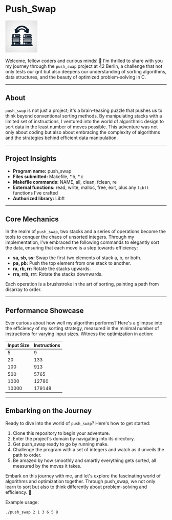# Push_Swap

<img src="png/push_swap.png" alt="push_swap Logo" width="100" height="100">

Welcome, fellow coders and curious minds! 🌟 I'm thrilled to share with you my journey through the `push_swap` project at 42 Berlin, a challenge that not only tests our grit but also deepens our understanding of sorting algorithms, data structures, and the beauty of optimized problem-solving in C.

---

## About

`push_swap` is not just a project; it's a brain-teasing puzzle that pushes us to think beyond conventional sorting methods. By manipulating stacks with a limited set of instructions, I ventured into the world of algorithmic design to sort data in the least number of moves possible. This adventure was not only about coding but also about embracing the complexity of algorithms and the strategies behind efficient data manipulation.

---

## Project Insights

- **Program name:** push_swap
- **Files submitted:** Makefile, *.h, *.c
- **Makefile commands:** NAME, all, clean, fclean, re
- **External functions:** read, write, malloc, free, exit, plus any `libft` functions I've crafted
- **Authorized library:** Libft

---

## Core Mechanics

In the realm of `push_swap`, two stacks and a series of operations become the tools to conquer the chaos of unsorted integers. Through my implementation, I've embraced the following commands to elegantly sort the data, ensuring that each move is a step towards efficiency:

- **sa, sb, ss:** Swap the first two elements of stack a, b, or both.
- **pa, pb:** Push the top element from one stack to another.
- **ra, rb, rr:** Rotate the stacks upwards.
- **rra, rrb, rrr:** Rotate the stacks downwards.

Each operation is a brushstroke in the art of sorting, painting a path from disarray to order.

---

## Performance Showcase

Ever curious about how well my algorithm performs? Here's a glimpse into the efficiency of my sorting strategy, measured in the minimal number of instructions for varying input sizes. Witness the optimization in action:

| Input Size | Instructions |
|------------|--------------|
| 5          | 9            |
| 20         | 133          |
| 100        | 913          |
| 500        | 5765         |
| 1000       | 12780        |
| 10000      | 179148       |

---

## Embarking on the Journey

Ready to dive into the world of `push_swap`? Here's how to get started:

1. Clone this repository to begin your adventure.
2. Enter the project's domain by navigating into its directory.
3. Get push_swap ready to go by running make.
4. Challenge the program with a set of integers and watch as it unveils the path to order.
5. Be amazed by how smoothly and smartly everything gets sorted, all measured by the moves it takes.

Embark on this journey with me, and let's explore the fascinating world of algorithms and optimization together. Through push_swap, we not only learn to sort but also to think differently about problem-solving and efficiency. 🚀

Example usage:
```bash
./push_swap 2 1 3 6 5 8
